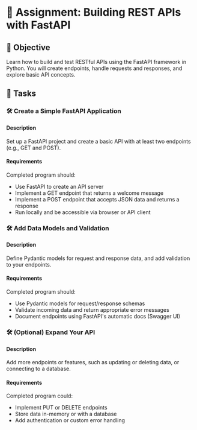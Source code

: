 # 📘 Assignment: Building REST APIs with FastAPI

## 🎯 Objective

Learn how to build and test RESTful APIs using the FastAPI framework in Python. You will create endpoints, handle requests and responses, and explore basic API concepts.

## 📝 Tasks

### 🛠️ Create a Simple FastAPI Application

#### Description
Set up a FastAPI project and create a basic API with at least two endpoints (e.g., GET and POST).

#### Requirements
Completed program should:
- Use FastAPI to create an API server
- Implement a GET endpoint that returns a welcome message
- Implement a POST endpoint that accepts JSON data and returns a response
- Run locally and be accessible via browser or API client

### 🛠️ Add Data Models and Validation

#### Description
Define Pydantic models for request and response data, and add validation to your endpoints.

#### Requirements
Completed program should:
- Use Pydantic models for request/response schemas
- Validate incoming data and return appropriate error messages
- Document endpoints using FastAPI's automatic docs (Swagger UI)

### 🛠️ (Optional) Expand Your API

#### Description
Add more endpoints or features, such as updating or deleting data, or connecting to a database.

#### Requirements
Completed program could:
- Implement PUT or DELETE endpoints
- Store data in-memory or with a database
- Add authentication or custom error handling
